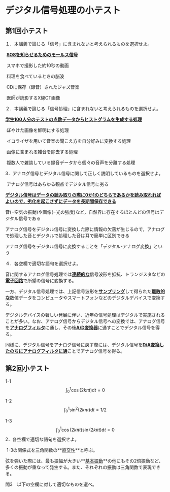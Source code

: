 # デジタル信号処理の小テスト

## 第1回小テスト

１．本講義で論じる「信号」に含まれないと考えられるものを選択せよ。

​	<u>**SOSを知らせるためのモールス信号**</u>

​	スマホで撮影した約10秒の動画

​	料理を食べているときの脳波

​	CDに保存（録音）されたジャズ音楽

​	医師が読影するX線CT画像

２．本講義で論じる「信号処理」に含まれないと考えられるものを選択せよ。

​	**<u>学生100人分のテストの点数データからヒストグラムを生成する処理</u>**

​	ぼやけた画像を鮮明にする処理

​	イコライザを用いて音楽の聞こえ方を自分好みに変換する処理

​	画像に含まれる雑音を除去する処理

​	複数人で雑談している録音データから個々の音声を分離する処理

3．アナログ信号とデジタル信号に関して正しく説明しているものを選択せよ。

​	アナログ信号はあらゆる観点でデジタル信号に劣る

​	**<u>デジタル信号はデータの読み取りの際に0か1のどちらであるかを読み取れればよいので，劣化を起こさずにデータを長期間保存できる</u>**

​	音(=空気の振動)や画像(=光の強度)など，自然界に存在するほとんどの信号はデジタル信号である

​	アナログ信号をデジタル信号に変換した際に情報の欠落が生じるので，アナログで処理した音とデジタルで処理した音は耳で簡単に区別できる

​	アナログ信号をデジタル信号に変換することを「デジタル-アナログ変換」という


４．各空欄で適切な語句を選択せよ。

​	音に関するアナログ信号処理では<u>**連続的な**</u>信号波形を抵抗、トランジスタなどの<u>**電子回路**</u>で所望の信号に変換する。

​	一方、デジタル信号処理では、上記信号波形を<u>**サンプリング**</u>して得られた<u>**離散的な**</u>数値データをコンピュータやスマートフォンなどのデジタルデバイスで変換する。

​	デジタルデバイスの著しい発展に伴い、近年の信号処理はデジタルで実施されることが多い。なお、アナログ信号からデジタル信号への変換では、アナログ信号を<u>**アナログフィルタ**</u>に通し、その後<u>**A/D変換器**</u>に通すことでデジタル信号を得る。

​	同様に、デジタル信号をアナログ信号に戻す際には、デジタル信号を<u>**D/A変換したのちにアナログフィルタに通**</u>ことでアナログ信号を得る。

##  第2回小テスト

1-1 
$$
\int_{0}^{1} \cos (2k \pi t) \mathrm{d} t=0
$$

1-2
$$
\int_{0}^{1} \sin ^{2}(2k \pi t) \mathrm{d} t=1/2
$$

1-3
$$
\int_{0}^{1} \cos (2k \pi t) \sin (2k \pi t) \mathrm{d} t=0
$$
2．各空欄で適切な語句を選択せよ。

​	1-3の関係式を三角関数の**<u>直交性</u>**と呼ぶ。

​	弦を弾いた際には、最も振幅が大きい**<u>基本振動</u>**の他にもその2倍振動など、多くの振動が重なって発生する。また、それぞれの振動は三⾓関数で表現できる。

問3　以下の空欄に対して適切なものを選べ。

